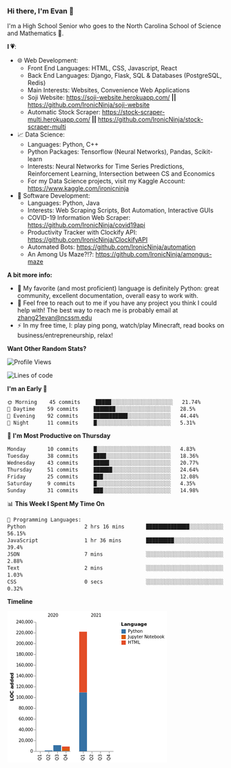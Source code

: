 ### Hi there, I'm Evan 👋

I'm a High School Senior who goes to the North Carolina School of Science and Mathematics 🏫.

**I 💗**:
  - 🌐 Web Development: 
    - Front End Languages: HTML, CSS, Javascript, React
    - Back End Languages: Django, Flask, SQL & Databases (PostgreSQL, Redis)
    - Main Interests: Websites, Convenience Web Applications
    - Soji Website: https://soji-website.herokuapp.com/ **||** https://github.com/IronicNinja/soji-website
    - Automatic Stock Scraper: https://stock-scraper-multi.herokuapp.com/ **||** https://github.com/IronicNinja/stock-scraper-multi
  - 📈 Data Science: 
    - Languages: Python, C++
    - Python Packages: Tensorflow (Neural Networks), Pandas, Scikit-learn
    - Interests: Neural Networks for Time Series Predictions, Reinforcement Learning, Intersection between CS and Economics
    - For my Data Science projects, visit my Kaggle Account: https://www.kaggle.com/ironicninja
  - 🤖 Software Development: 
    - Languages: Python, Java
    - Interests: Web Scraping Scripts, Bot Automation, Interactive GUIs
    - COVID-19 Information Web Scraper: https://github.com/IronicNinja/covid19api
    - Productivity Tracker with Clockify API: https://github.com/IronicNinja/ClockifyAPI
    - Automated Bots: https://github.com/IronicNinja/automation
    - An Among Us Maze?!?: https://github.com/IronicNinja/amongus-maze
  
**A bit more info:**
- 🐍 My favorite (and most proficient) language is definitely Python: great community, excellent documentation, overall easy to work with.
- 👯 Feel free to reach out to me if you have any project you think I could help with! The best way to reach me is probably email at zhang21evan@ncssm.edu
- ⚡ In my free time, I: play ping pong, watch/play Minecraft, read books on business/entrepreneurship, relax!

**Want Other Random Stats?**
<!--START_SECTION:waka-->
![Profile Views](http://img.shields.io/badge/Profile%20Views-1-blue)

![Lines of code](https://img.shields.io/badge/From%20Hello%20World%20I%27ve%20Written-242913%20lines%20of%20code-blue)

**I'm an Early 🐤** 

```text
🌞 Morning    45 commits     █████░░░░░░░░░░░░░░░░░░░░   21.74% 
🌆 Daytime    59 commits     ███████░░░░░░░░░░░░░░░░░░   28.5% 
🌃 Evening    92 commits     ███████████░░░░░░░░░░░░░░   44.44% 
🌙 Night      11 commits     █░░░░░░░░░░░░░░░░░░░░░░░░   5.31%

```
📅 **I'm Most Productive on Thursday** 

```text
Monday       10 commits     █░░░░░░░░░░░░░░░░░░░░░░░░   4.83% 
Tuesday      38 commits     ████░░░░░░░░░░░░░░░░░░░░░   18.36% 
Wednesday    43 commits     █████░░░░░░░░░░░░░░░░░░░░   20.77% 
Thursday     51 commits     ██████░░░░░░░░░░░░░░░░░░░   24.64% 
Friday       25 commits     ███░░░░░░░░░░░░░░░░░░░░░░   12.08% 
Saturday     9 commits      █░░░░░░░░░░░░░░░░░░░░░░░░   4.35% 
Sunday       31 commits     ███░░░░░░░░░░░░░░░░░░░░░░   14.98%

```


📊 **This Week I Spent My Time On** 

```text
💬 Programming Languages: 
Python                   2 hrs 16 mins       ██████████████░░░░░░░░░░░   56.15% 
JavaScript               1 hr 36 mins        █████████░░░░░░░░░░░░░░░░   39.4% 
JSON                     7 mins              ░░░░░░░░░░░░░░░░░░░░░░░░░   2.88% 
Text                     2 mins              ░░░░░░░░░░░░░░░░░░░░░░░░░   1.03% 
CSS                      0 secs              ░░░░░░░░░░░░░░░░░░░░░░░░░   0.32%

```

**Timeline**

![Chart not found](https://raw.githubusercontent.com/IronicNinja/IronicNinja/main/charts/bar_graph.png) 


<!--END_SECTION:waka-->
